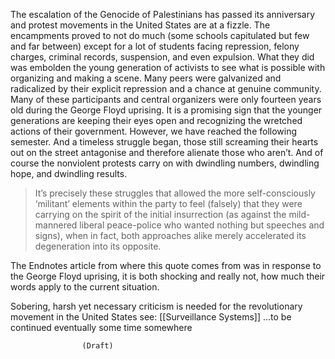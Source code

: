 
The escalation of the Genocide of Palestinians has passed its anniversary and protest movements in the United States are at a fizzle. The encampments proved to not do much (some schools capitulated but few and far between) except for a lot of students facing repression, felony charges, criminal records, suspension, and even expulsion. What they did was embolden the young generation of activists to see what is possible with organizing and making a scene. Many peers were galvanized and radicalized by their explicit repression and a chance at genuine community. Many of these participants and central organizers were only fourteen years old during the George Floyd uprising. It is a promising sign that the younger generations are keeping their eyes open and recognizing the wretched actions of their government. However, we have reached the following semester. And a timeless struggle began, those still screaming their hearts out on the street antagonise and therefore alienate those who aren’t. And of course the nonviolent protests carry on with dwindling numbers, dwindling hope, and dwindling results. 

>It’s precisely these struggles that allowed the more self-consciously ‘militant’ elements within the party to feel (falsely) that they were carrying on the spirit of the initial insurrection (as against the mild-mannered liberal peace-police who wanted nothing but speeches and signs), when in fact, both approaches alike merely accelerated its degeneration into its opposite.

The Endnotes article from where this quote comes from was in response to the George Floyd uprising, it is both shocking and really not, how much their words apply to the current situation.

Sobering, harsh yet necessary criticism is needed for the revolutionary movement in the United States
see: [[Surveillance Systems]]
...to be continued eventually some time somewhere

					(Draft)
